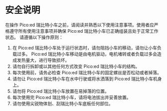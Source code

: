 ﻿---
sidebar_position: 2
sidebar_label: 安全说明
---


# 安全说明
在操作 Pico:ed 瑞比特小车之前，请阅读并熟悉以下使用注意事项。使用者应严格遵守所有使用注意事项并确保 Pico:ed 瑞比特小车已正确组装且处于正常工作状态。
请遵循以下操作原则：
1. 在 Pico:ed 瑞比特小车处于运行状态时，请勿阻挡小车的移动，请勿让小车负载过多。 Pico:ed 瑞比特小车移动是由电机驱动，电机堵转或者负载过多会造成发热量大，进行导致损坏。
2. 请勿自行拆卸或以其他任何方式改变 Pico:ed 瑞比特小车的结构。
3. 每次使用前，请务必检查 Pico:ed 瑞比特小车的固定螺丝是否松动或者掉落。
4. 请勿让 Pico:ed 瑞比特小车在水中行驶或将水洒落到 Pico:ed 瑞比特小车机身上。
5. 请勿将 Pico:ed 瑞比特小车放置在易掉落的位置。
6. 每次使用完 Pico:ed 瑞比特小车，请将电池拔出并妥善放置。
7. 请勿使用尖锐物体划、刮瑞比特小车底板任何部位。
